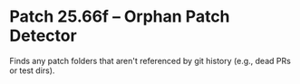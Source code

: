 # Patch 25.66f – Orphan Patch Detector

Finds any patch folders that aren't referenced by git history (e.g., dead PRs or test dirs).
